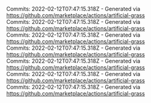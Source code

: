 Commits: 2022-02-12T07:47:15.318Z - Generated via https://github.com/marketplace/actions/artificial-grass
<br>
Commits: 2022-02-12T07:47:15.318Z - Generated via https://github.com/marketplace/actions/artificial-grass
<br>
Commits: 2022-02-12T07:47:15.318Z - Generated via https://github.com/marketplace/actions/artificial-grass
<br>
Commits: 2022-02-12T07:47:15.318Z - Generated via https://github.com/marketplace/actions/artificial-grass
<br>
Commits: 2022-02-12T07:47:15.318Z - Generated via https://github.com/marketplace/actions/artificial-grass
<br>
Commits: 2022-02-12T07:47:15.318Z - Generated via https://github.com/marketplace/actions/artificial-grass
<br>
Commits: 2022-02-12T07:47:15.318Z - Generated via https://github.com/marketplace/actions/artificial-grass
<br>
